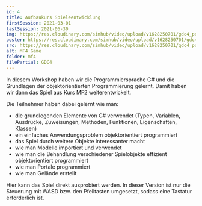 ```yaml
---
id: 4
title: Aufbaukurs Spieleentwicklung
firstSession: 2021-03-01
lastSession: 2021-06-30
img: https://res.cloudinary.com/simhub/video/upload/v1628250701/gdc4_pozufu.jpg
poster: https://res.cloudinary.com/simhub/video/upload/v1628250701/gdc4_pozufu.jpg
src: https://res.cloudinary.com/simhub/video/upload/v1628250701/gdc4_pozufu.mp4
alt: MF4 Game
folder: mf4
filePartial: GDC4
---
```

In diesem Workshop haben wir die Programmiersprache C# und die Grundlagen der objektorientierten Programmierung gelernt. Damit haben wir dann das Spiel aus Kurs MF2 weiterentwickelt.

Die Teilnehmer haben dabei gelernt wie man:
* die grundlegenden Elemente von C# verwendet (Typen, Variablen, Ausdrücke, Zuweisungen, Methoden, Funktionen, Eigenschaften, Klassen)
* ein einfaches Anwendungsproblem objektorientiert programmiert
* das Spiel durch weitere Objekte interessanter macht
* wie man Modelle importiert und verwendet
* wie man die Behandlung verschiedener Spielobjekte effizient objektorientiert programmiert
* wie man Portale programmiert
* wie man Gelände erstellt

Hier kann das Spiel direkt ausprobiert werden. In dieser Version ist nur die Steuerung mit WASD bzw. den Pfeiltasten umgesetzt, sodass eine Tastatur erforderlich ist.
